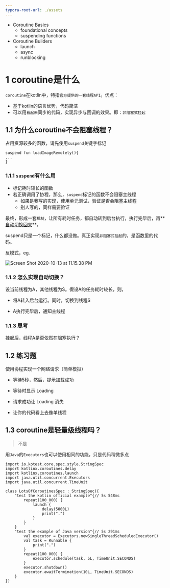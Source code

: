 ```yaml
---
typora-root-url: ./assets
---
```


- Coroutine Basics
  - foundational concepts
  - suspending functions
- Coroutine  Builders
  - launch
  - async
  - runblocking

# 1 coroutine是什么

`coroutine`在kotlin中，特指`官方提供的一套线程API`。优点：

- 基于kotlin的语言优势，代码简洁
- 可以用`看起来`同步的代码，实现异步与回调的效果。即：`非阻塞式挂起`

## 1.1 为什么coroutine不会阻塞线程？

占用资源较多的函数，请先使用`suspend`关键字标记

```
suspend fun loadImageRemotely(){
...
}
```

### 1.1.1 `suspend`有什么用

- 标记耗时较长的函数
- 若正确调用了协程，那么，`suspend`标记的函数不会阻塞主线程
  - 如果是我写的实现，使用单元测试，验证是否会阻塞主线程
  - 别人写的，同样需要验证

最终，形成一套`机制`，让所有耗时任务，都自动转到后台执行，执行完毕后，再**<u>自动切换回来</u>**。

suspend只是一个标记，什么都没做。真正实现`非阻塞式挂起`的，是函数里的代码。

反模式，eg.

![Screen Shot 2020-10-13 at 11.15.38 PM](/Screen%20Shot%202020-10-13%20at%2011.15.38%20PM.png)

### 1.1.2 怎么实现自动切换？

设当前线程为A，其他线程为S。假设A的任务耗时较长，则，

- 将A转入后台运行。同时，切换到线程S

- A执行完毕后，通知主线程

### 1.1.3 思考

挂起后，线程A是否依然在阻塞执行？

## 1.2 练习题

使用协程实现一个网络请求（简单模拟）

- 等待5秒，然后，提示加载成功

- 等待时显示 Loading
- 请求成功让 Loading 消失
- 让你的代码看上去像单线程

## 1.3 coroutine是轻量级线程吗？

> 不是

用`Java`的`Executors`也可以使用相同的功能，只是代码稍微多点

```
import io.kotest.core.spec.style.StringSpec
import kotlinx.coroutines.delay
import kotlinx.coroutines.launch
import java.util.concurrent.Executors
import java.util.concurrent.TimeUnit

class LotsOfCoroutinesSpec : StringSpec({
    "test the kotlin official example"{// 5s 548ms
        repeat(100_000) {
            launch {
                delay(5000L)
                print(".")
            }
        }
    }
    "test the example of Java version"{// 5s 291ms
        val executor = Executors.newSingleThreadScheduledExecutor()
        val task = Runnable {
            print(".")
        }
        repeat(100_000) {
            executor.schedule(task, 5L, TimeUnit.SECONDS)
        }
        executor.shutdown()
        executor.awaitTermination(10L, TimeUnit.SECONDS)
    }
})
```

